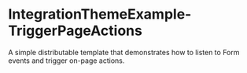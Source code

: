 # IntegrationThemeExample-TriggerPageActions
A simple distributable template that demonstrates how to listen to Form events and trigger on-page actions.
